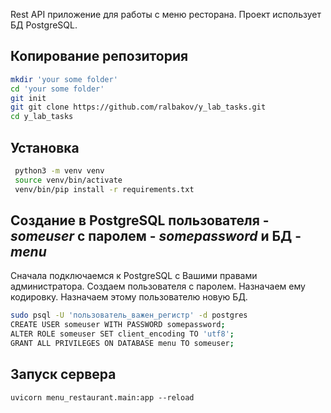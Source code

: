 Rest API приложение для работы с меню ресторана. Проект использует БД PostgreSQL.

## Копирование репозитория
```bash
mkdir 'your some folder'
cd 'your some folder'
git init
git git clone https://github.com/ralbakov/y_lab_tasks.git
cd y_lab_tasks
```
## Установка
```bash
 python3 -m venv venv
 source venv/bin/activate
 venv/bin/pip install -r requirements.txt 
```
## Создание в PostgreSQL пользователя - _someuser_ c паролем - _somepassword_ и БД - _menu_
Сначала подключаемся к PostgreSQL с Вашими правами администратора.
Создаем пользователя с паролем.
Назначаем ему кодировку.
Назначаем этому пользователю новую БД.
```bash
sudo psql -U 'пользователь_важен_регистр' -d postgres
CREATE USER someuser WITH PASSWORD somepassword;
ALTER ROLE someuser SET client_encoding TO 'utf8';
GRANT ALL PRIVILEGES ON DATABASE menu TO someuser;
```
## Запуск сервера
```
uvicorn menu_restaurant.main:app --reload
```